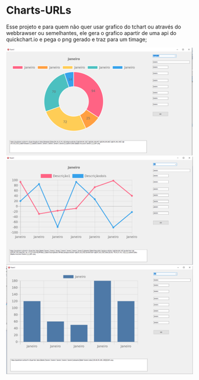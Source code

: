 # Charts-URLs
Esse projeto e para quem não quer usar grafico do tchart ou através do webbrawser ou semelhantes, 
ele gera o grafico apartir de uma api do quickchart.io e pega o png gerado e traz para um timage;


<p align="center">
 <img src="/docs/img1.png" alt="My cool logo"/>
 <img src="/docs/img2.png" alt="My cool logo"/>
 <img src="/docs/img3.png" alt="My cool logo"/>
</p>
